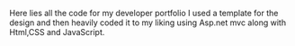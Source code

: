 Here lies all the code for my developer portfolio
I used a template for the design and then heavily coded it to my liking using Asp.net mvc along with Html,CSS and JavaScript.
